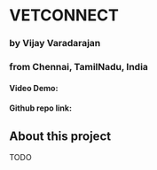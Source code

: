 # VETCONNECT
### by Vijay Varadarajan
### from Chennai, TamilNadu, India
#### Video Demo:  <URL HERE>
#### Github repo link: []()
## About this project
TODO
